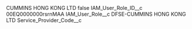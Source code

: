 <?xml version="1.0" encoding="UTF-8"?>
<CustomMetadata xmlns="http://soap.sforce.com/2006/04/metadata" xmlns:xsi="http://www.w3.org/2001/XMLSchema-instance" xmlns:xsd="http://www.w3.org/2001/XMLSchema">
    <label>CUMMINS HONG KONG LTD</label>
    <protected>false</protected>
    <values>
        <field>IAM_User_Role_ID__c</field>
        <value xsi:type="xsd:string">00EQ0000000rsrnMAA</value>
    </values>
    <values>
        <field>IAM_User_Role__c</field>
        <value xsi:type="xsd:string">DFSE-CUMMINS HONG KONG LTD</value>
    </values>
    <values>
        <field>Service_Provider_Code__c</field>
        <value xsi:nil="true"/>
    </values>
</CustomMetadata>
